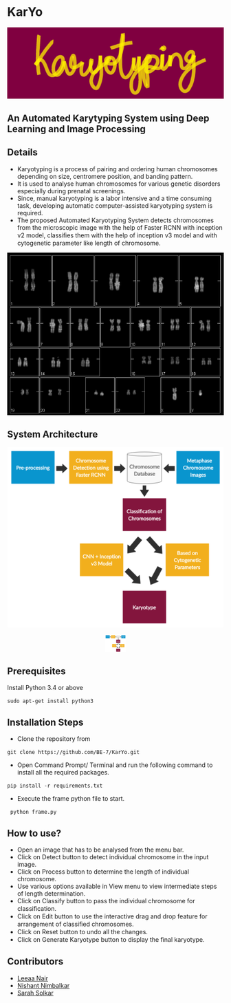 # KarYo

![Logo](/images/logo.png?raw=true)

## An Automated Karytyping System using Deep Learning and Image Processing

## Details
- Karyotyping is a process of pairing and ordering human chromosomes depending on size, centromere position, and banding pattern.
- It is used to analyse human chromosomes for various genetic disorders  especially during prenatal screenings.
- Since, manual karyotyping is a labor intensive and a time consuming task, developing automatic computer-assisted karyotyping system is required. 
- The proposed Automated Karyotyping System  detects chromosomes from the microscopic image with the help of Faster RCNN with inception v2 model, 
classiﬁes them with the help of inception v3 model and with cytogenetic parameter like length of chromosome.
 
<p align="center"> 
<img alt="Karyotype" src="/images/karyotype39.png?raw=true">
</p>

## System Architecture

![System Architecture](/images/schematic.png?raw=true)

<p align="center"> 
<img alt="System Architecture" src="/images/schematic.png?raw=true" width="48">
</p>

## Prerequisites
Install Python 3.4 or above
```
sudo apt-get install python3
```

## Installation Steps
- Clone the repository from 
```
git clone https://github.com/BE-7/KarYo.git
```
- Open Command Prompt/ Terminal and run the following command to install all the required packages.
```
pip install -r requirements.txt 
```
- Execute the frame python file to start.
```
 python frame.py
 ```
 
 ## How to use?
- Open an image that has to be analysed from the menu bar.
- Click on Detect button to detect individual chromosome in the input image.
- Click on Process button to determine the length of individual chromosome.
- Use various options available in View menu to view intermediate steps of length determination.
- Click on Classify button to pass the individual chromosome for classiﬁcation.
- Click on Edit button to use the interactive drag and drop feature for arrangement of classiﬁed chromosomes.
- Click on Reset button to undo all the changes.
- Click on Generate Karyotype button to display the ﬁnal karyotype.


## Contributors
- [Leeaa Nair](https://github.com/leeaanair)
- [Nishant Nimbalkar](https://github.com/Nishant98)
- [Sarah Solkar](https://github.com/SarahSolkar)


